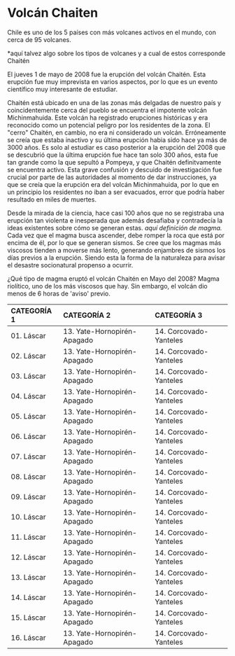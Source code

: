 # Volcán Chaiten
Chile es uno de los 5 países con más volcanes activos en el mundo, con cerca de 95 volcanes.

*aquí talvez algo sobre los tipos de volcanes y a cual de estos corresponde Chaitén

El jueves 1 de mayo de 2008 fue la erupción del volcán Chaitén. Esta erupción fue muy imprevista en varios aspectos, por lo que es un evento científico muy interesante de estudiar.

Chaitén está ubicado en una de las zonas más delgadas de nuestro país y coincidentemente cerca del pueblo se encuentra el impotente volcán Michinmahuida. Este volcán ha registrado erupciones históricas y era reconocido como un potencial peligro por los residentes de la zona. El "cerro" Chaitén, en cambio, no era ni considerado un volcán. Erróneamente se creía que estaba inactivo y su última erupción habia sido hace ya más de 3000 años. Es solo al estudiar es caso posterior a la erupción del 2008 que se descubrió que la última erupción fue hace tan solo 300 años, esta fue tan grande como la que sepultó a Pompeya, y que Chaitén definitvamente se encuentra activo. Esta grave confusión y descuido de investigación fue crucial por parte de las autoridades al momento de dar instrucciones, ya que se creía que la erupción era del volcán Michinmahuida, por lo que en un principio los residentes no iban a ser evacuados, error que podría haber resultado en miles de muertes.

Desde la mirada de la ciencia, hace casi 100 años que no se registraba una erupción tan violenta e inesperada que además desafiaba y contradecía la ideas existentes sobre cómo se generan estas. *aquí definición de magma.* Cada vez que el magma busca ascender, debe romper la roca que está por encima de él, por lo que se generan sismos. Se cree que los magmas más viscosos tienden a moverse más lento, generando enjambres de sismos los días previos a la erupción. Siendo esta la forma de la naturaleza para avisar el desastre socionatural propenso a ocurrir.

¿Qué tipo de magma eruptó el volcán Chaitén en Mayo del 2008?
Magma riolítico, uno de los más viscosos que hay. Sin embargo, el volcán dio menos de 6 horas de 'aviso' previo.



| CATEGORÍA 1                     | CATEGORÍA 2                 | CATEGORÍA 3            |
|:--------------------------------|:----------------------------|:-----------------------|
| 01. Láscar                      | 13. Yate-Hornopirén-Apagado | 14. Corcovado-Yanteles |
| 02. Láscar                      | 13. Yate-Hornopirén-Apagado | 14. Corcovado-Yanteles |
| 03. Láscar                      | 13. Yate-Hornopirén-Apagado | 14. Corcovado-Yanteles |
| 04. Láscar                      | 13. Yate-Hornopirén-Apagado | 14. Corcovado-Yanteles |
| 05. Láscar                      | 13. Yate-Hornopirén-Apagado | 14. Corcovado-Yanteles |
| 06. Láscar                      | 13. Yate-Hornopirén-Apagado | 14. Corcovado-Yanteles |
| 07. Láscar                      | 13. Yate-Hornopirén-Apagado | 14. Corcovado-Yanteles |
| 08. Láscar                      | 13. Yate-Hornopirén-Apagado | 14. Corcovado-Yanteles |
| 09. Láscar                      | 13. Yate-Hornopirén-Apagado | 14. Corcovado-Yanteles |
| 10. Láscar                      | 13. Yate-Hornopirén-Apagado | 14. Corcovado-Yanteles |
| 11. Láscar                      | 13. Yate-Hornopirén-Apagado | 14. Corcovado-Yanteles |
| 12. Láscar                      | 13. Yate-Hornopirén-Apagado | 14. Corcovado-Yanteles |
| 13. Láscar                      | 13. Yate-Hornopirén-Apagado | 14. Corcovado-Yanteles |
| 14. Láscar                      | 13. Yate-Hornopirén-Apagado | 14. Corcovado-Yanteles |
| 15. Láscar                      | 13. Yate-Hornopirén-Apagado | 14. Corcovado-Yanteles |
| 16. Láscar                      | 13. Yate-Hornopirén-Apagado | 14. Corcovado-Yanteles |
